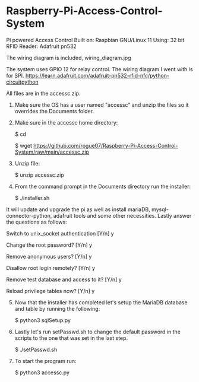 # Raspberry-Pi-Access-Control-System
Pi powered Access Control
Built on: Raspbian GNU/Linux 11
Using: 32 bit
RFID Reader: Adafruit pn532


The wiring diagram is included, wiring_diagram.jpg


The system uses GPIO 12 for relay control. The wiring diagram I went with is for SPI.
https://learn.adafruit.com/adafruit-pn532-rfid-nfc/python-circuitpython


All files are in the accessc.zip.


1. Make sure the OS has a user named "accessc" and unzip the files so it overrides the Documents folder.

2. Make sure in the accessc home directory:
    
     $ cd

     $ wget https://github.com/rogue07/Raspberry-Pi-Access-Control-System/raw/main/accessc.zip


3. Unzip file:
     
     $ unzip accessc.zip

4. From the command prompt in the Documents directory run the installer:
     
     $ ./installer.sh

It will update and upgrade the pi as well as install mariaDB, mysql-connector-python, adafruit tools and some other necessities. Lastly answer  the questions as follows:



Switch to unix_socket authentication [Y/n] y


Change the root password? [Y/n] y


Remove anonymous users? [Y/n] y


Disallow root login remotely? [Y/n] y


Remove test database and access to it? [Y/n] y


Reload privilege tables now? [Y/n] y



5. Now that the installer has completed let's setup the MariaDB database and table by running the following:
     
     $ python3 sqlSetup.py


6. Lastly let's run setPasswd.sh to change the default password in the scripts to the one that was set in the last step.
     
     $ ./setPasswd.sh


7. To start the program run:
     
     $ python3 accessc.py
